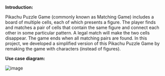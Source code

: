 **Introduction:**

Pikachu Puzzle Game (commonly known as Matching Game) includes a board of multiple cells, each of which
presents a figure. The player finds and matches a pair of cells that contain the same figure and connect each other
in some particular pattern. A legal match will make the two cells disappear. The game ends when all matching
pairs are found.
In this project, we developed a simplified version of this Pikachu Puzzle Game by remaking the game with characters
(instead of figures).

**Use case diagram:**

![image](https://github.com/Orange1301/Pikachu-game/assets/130559533/4046f233-0f00-4a7a-945a-a33c6d51978c)
